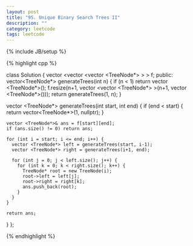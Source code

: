```yaml
---
layout: post
title: "95. Unique Binary Search Trees II"
description: ""
category: leetcode
tags: leetcode
---
```

{% include JB/setup %}

{% highlight cpp %}

class Solution {
  vector <vector <vector <TreeNode*> > > f;
public:
  vector<TreeNode*> generateTrees(int n) {
    if (n < 1) return vector <TreeNode*>();
    f.resize(n+1, vector <vector <TreeNode*> >(n+1, vector <TreeNode*>()));
    return generateTrees(1, n);
  }

  vector <TreeNode*> generateTrees(int start, int end) {
    if (end < start) {
      return vector<TreeNode*>(1, nullptr);
    }

    vector <TreeNode*>& ans = f[start][end];
    if (ans.size() != 0) return ans;

    for (int i = start; i <= end; i++) {
      vector <TreeNode*> left = generateTrees(start, i-1);
      vector <TreeNode*> right = generateTrees(i+1, end);

      for (int j = 0; j < left.size(); j++) {
        for (int k = 0; k < right.size(); k++) {
          TreeNode* root = new TreeNode(i);
          root->left = left[j];
          root->right = right[k];
          ans.push_back(root);
        }
      }
    }

    return ans;
  }
};

{% endhighlight %}